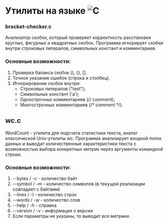 # Утилиты на языке ![C](https://img.shields.io/badge/c-%2300599C.svg?style=for-the-badge&logo=c&logoColor=white)

### bracket-checker.c
Анализатор скобок, который проверяет корректность расстановки круглых, фигурных и квадратных скобок. 
Программа игнорирует скобки внутри строковых литералов, символьных констант и комментариев.

### Основные возможности:
1.  Проверка баланса скобок (), {}, [].
2. Точное указание ошибок (строка и столбец). 
3. Игнорирование скобок внутри:
    - Строковых литералов ("text");
    - Символьных констант ('a');
    - Однострочных комментариев (// comment);
    - Многострочных комментариев (/* comment */).

## wc.c
WordCount - утилита для подсчета статистики текста, аналог классической Unix-утилиты wc. 
Программа анализирует входной поток данных и выводит количественные характеристики текста с возможностью выбора конкретных метрик 
через аргументы командной строки.

### Основные возможности:
1. --bytes / -c - количество байт
2. --symbol / -m - количество символов (в текущей реализации совпадает с байтами)
3. --lines / -l - количество строк
4. --words / -w - количество слов
5. --help / -h - справка
6. --version / -v - информация о версии
7. Если параметры не указаны, то выводит все метрики.
